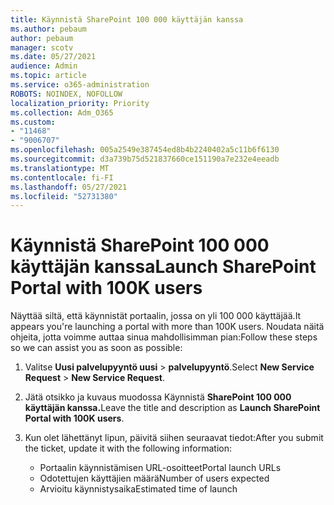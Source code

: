 ```yaml
---
title: Käynnistä SharePoint 100 000 käyttäjän kanssa
ms.author: pebaum
author: pebaum
manager: scotv
ms.date: 05/27/2021
audience: Admin
ms.topic: article
ms.service: o365-administration
ROBOTS: NOINDEX, NOFOLLOW
localization_priority: Priority
ms.collection: Adm_O365
ms.custom:
- "11468"
- "9006707"
ms.openlocfilehash: 005a2549e387454ed8b4b2240402a5c11b6f6130
ms.sourcegitcommit: d3a739b75d521837660ce151190a7e232e4eeadb
ms.translationtype: MT
ms.contentlocale: fi-FI
ms.lasthandoff: 05/27/2021
ms.locfileid: "52731380"
---
```

# <a name="launch-sharepoint-portal-with-100k-users"></a><span data-ttu-id="8c136-102">Käynnistä SharePoint 100 000 käyttäjän kanssa</span><span class="sxs-lookup"><span data-stu-id="8c136-102">Launch SharePoint Portal with 100K users</span></span>

<span data-ttu-id="8c136-103">Näyttää siltä, että käynnistät portaalin, jossa on yli 100 000 käyttäjää.</span><span class="sxs-lookup"><span data-stu-id="8c136-103">It appears you're launching a portal with more than 100K users.</span></span> <span data-ttu-id="8c136-104">Noudata näitä ohjeita, jotta voimme auttaa sinua mahdollisimman pian:</span><span class="sxs-lookup"><span data-stu-id="8c136-104">Follow these steps so we can assist you as soon as possible:</span></span>

1. <span data-ttu-id="8c136-105">Valitse **Uusi palvelupyyntö uusi**  >  **palvelupyyntö**.</span><span class="sxs-lookup"><span data-stu-id="8c136-105">Select **New Service Request** > **New Service Request**.</span></span>

1. <span data-ttu-id="8c136-106">Jätä otsikko ja kuvaus muodossa Käynnistä **SharePoint 100 000 käyttäjän kanssa.**</span><span class="sxs-lookup"><span data-stu-id="8c136-106">Leave the title and description as **Launch SharePoint Portal with 100K users**.</span></span>

1. <span data-ttu-id="8c136-107">Kun olet lähettänyt lipun, päivitä siihen seuraavat tiedot:</span><span class="sxs-lookup"><span data-stu-id="8c136-107">After you submit the ticket, update it with the following information:</span></span>

    - <span data-ttu-id="8c136-108">Portaalin käynnistämisen URL-osoitteet</span><span class="sxs-lookup"><span data-stu-id="8c136-108">Portal launch URLs</span></span> 
    - <span data-ttu-id="8c136-109">Odotettujen käyttäjien määrä</span><span class="sxs-lookup"><span data-stu-id="8c136-109">Number of users expected</span></span> 
    - <span data-ttu-id="8c136-110">Arvioitu käynnistysaika</span><span class="sxs-lookup"><span data-stu-id="8c136-110">Estimated time of launch</span></span> 
